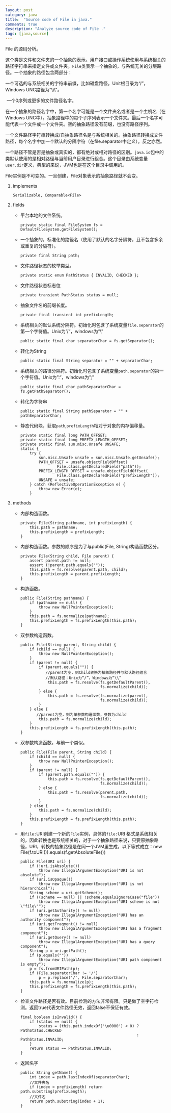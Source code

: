 ```yaml
---
layout: post
category: java
title:  "Source code of File in java."
comments: true
description: "Analyze source code of File ."
tags: [java,source]
---
```




File 的源码分析。

<!--more-->

这个类是文件和文件夹的一个抽象的表示。用户接口或操作系统使用与系统相关的路径字符串来指定文件或文件夹。`File`类表示一个抽象的，与系统无关的分层路径。一个抽象的路径包含两部分：

​	一个可选的与系统相关的字符串前缀，比如磁盘路径。Unit根目录为“/”，Windows UNC路径为“\\\\\\\"。

​	一个0序列或更多的文件路径名字。

在一个抽象的路径名字中，第一个名字可能是一个文件夹名或者是一个主机名（在Windows UNC中）。抽象路径中的每个子序列表示一个文件夹。最后一个名字可能代表一个文件或一个文件夹。空的抽象路径没有前缀，也没有路径序列。

一个文件路径字符串转换成/自抽象路径名是与系统相关的。抽象路径转换成文件路径，每个名字中加一个默认的分隔字符（在file.separator中定义）。反之亦然。

一个路径不管是否是抽象或真实的，都有绝对或相对路径的区别。`java.io`包中的类默认使用的是相对路径与当前用户目录进行组合。这个目录由系统变量`user.dir`定义，典型的来说，JVM也是在这个目录中调用的。

File实例是不可变的。一旦创建，File对象表示的抽象路径就不会变。

1. implements

   ```
   Serializable, Comparable<File>
   ```

2. fields

   * 平台本地的文件系统。

     ```
     private static final FileSystem fs = DefaultFileSystem.getFileSystem();
     ```

   * 一个抽象的，标准化的路径名（使用了默认的名字分隔符，且不包含多余或重复的分隔符）。

     ```
     private final String path;
     ```

   * 文件路径状态的枚举类型。

     ```
     private static enum PathStatus { INVALID, CHECKED };
     ```

   * 文件路径状态标志位

     ```
     private transient PathStatus status = null;
     ```

   * 抽象文件名的前缀长度。

     ```
     private final transient int prefixLength;
     ```

   * 系统相关的默认系统分隔符。初始化时包含了系统变量`file.separator`的第一个字符值。Unix为”/“，windows为”\\\"

     ```
     public static final char separatorChar = fs.getSeparator();
     ```

   * 转化为String

     ```
     public static final String separator = "" + separatorChar;
     ```

   * 系统相关的路径分隔符。初始化时包含了系统变量`path.separator`的第一个字符值。Unix为”:“，windows为”;"

     ```
     public static final char pathSeparatorChar = fs.getPathSeparator();
     ```

   * 转化为字符串

     ```
     public static final String pathSeparator = "" + pathSeparatorChar;
     ```

   * 静态代码块，获取`path`,`prefixLength`相对于对象的内存偏移量。

     ```
     private static final long PATH_OFFSET;
     private static final long PREFIX_LENGTH_OFFSET;
     private static final sun.misc.Unsafe UNSAFE;
     static {
         try {
             sun.misc.Unsafe unsafe = sun.misc.Unsafe.getUnsafe();
             PATH_OFFSET = unsafe.objectFieldOffset(
                     File.class.getDeclaredField("path"));
             PREFIX_LENGTH_OFFSET = unsafe.objectFieldOffset(
                     File.class.getDeclaredField("prefixLength"));
             UNSAFE = unsafe;
         } catch (ReflectiveOperationException e) {
             throw new Error(e);
         }
     ```

3. methods

   * 内部构造函数。

     ```
     private File(String pathname, int prefixLength) {
         this.path = pathname;
         this.prefixLength = prefixLength;
     }
     ```

   * 内部构造函数。参数的顺序是为了与public(File, String)构造函数区分。

     ```
     private File(String child, File parent) {
         assert parent.path != null;
         assert (!parent.path.equals(""));
         this.path = fs.resolve(parent.path, child);
         this.prefixLength = parent.prefixLength;
     }
     ```

   * 构造函数。

     ```
     public File(String pathname) {
         if (pathname == null) {
             throw new NullPointerException();
         }
         this.path = fs.normalize(pathname);
         this.prefixLength = fs.prefixLength(this.path);
     }
     ```

   * 双参数构造函数。

     ```
     public File(String parent, String child) {
         if (child == null) {
             throw new NullPointerException();
         }
         if (parent != null) {
             if (parent.equals("")) {
             	//parent为空，则Child转换为抽象路径并与默认路径结合
             	//默认路径：Unix为“/”，Windows为“\\”
                 this.path = fs.resolve(fs.getDefaultParent(),
                                        fs.normalize(child));
             } else {
                 this.path = fs.resolve(fs.normalize(parent),
                                        fs.normalize(child));
             }
         } else {
         	//parent为空，则为单参数构造函数，参数为child
             this.path = fs.normalize(child);
         }
         this.prefixLength = fs.prefixLength(this.path);
     }
     ```

   * 双参数构造函数，与前一个类似。

     ```
     public File(File parent, String child) {
         if (child == null) {
             throw new NullPointerException();
         }
         if (parent != null) {
             if (parent.path.equals("")) {
                 this.path = fs.resolve(fs.getDefaultParent(),
                                        fs.normalize(child));
             } else {
                 this.path = fs.resolve(parent.path,
                                        fs.normalize(child));
             }
         } else {
             this.path = fs.normalize(child);
         }
         this.prefixLength = fs.prefixLength(this.path);
     }
     ```

   * 用`file:`URI创建一个新的`File`实例，具体的`file:`URI 格式是系统相关的，因此转换也是系统相关的，对于一个抽象路径来说，只要原抽象路径，URI，转换的抽象路径是在同一个JVM里生成，以下等式成立：new File(f.toURI()).equals(f.getAbsoluteFile())

     ```
     public File(URI uri) {
         if (!uri.isAbsolute())
             throw new IllegalArgumentException("URI is not absolute");
         if (uri.isOpaque())
             throw new IllegalArgumentException("URI is not hierarchical");
         String scheme = uri.getScheme();
         if ((scheme == null) || !scheme.equalsIgnoreCase("file"))
             throw new IllegalArgumentException("URI scheme is not \"file\"");
         if (uri.getAuthority() != null)
             throw new IllegalArgumentException("URI has an authority component");
         if (uri.getFragment() != null)
             throw new IllegalArgumentException("URI has a fragment component");
         if (uri.getQuery() != null)
             throw new IllegalArgumentException("URI has a query component");
         String p = uri.getPath();
         if (p.equals(""))
             throw new IllegalArgumentException("URI path component is empty");
         p = fs.fromURIPath(p);
         if (File.separatorChar != '/')
             p = p.replace('/', File.separatorChar);
         this.path = fs.normalize(p);
         this.prefixLength = fs.prefixLength(this.path);
     }
     ```

   * 检查文件路径是否有效。目前检测的方法非常有限。只是做了空字符检测。返回true代表文件路径无效，返回false不保证有效。

     ```
     final boolean isInvalid() {
         if (status == null) {
             status = (this.path.indexOf('\u0000') < 0) ? PathStatus.CHECKED
                                                        : PathStatus.INVALID;
         }
         return status == PathStatus.INVALID;
     }
     ```

   * 返回名字

     ```
     public String getName() {
         int index = path.lastIndexOf(separatorChar);
         //文件夹名
         if (index < prefixLength) return path.substring(prefixLength);
         //文件名
         return path.substring(index + 1);
     }
     ```